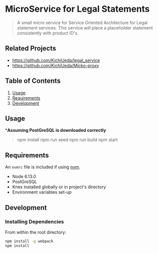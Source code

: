 # MicroService for Legal Statements

> A small micro service for Service Oriented Architecture for Legal statement services. This service will place a placeholder statement consistently with product ID's.

## Related Projects

  - https://github.com/KichiUeda/legal_service
  - https://github.com/KichiUeda/Micko-proxy

## Table of Contents

1. [Usage](#Usage)
1. [Requirements](#requirements)
1. [Development](#development)

## Usage

***Assuming PostGreSQL is downloaded correctly**
> npm install
> npm run seed
> npm run build
> npm start

## Requirements

An `nvmrc` file is included if using [nvm](https://github.com/creationix/nvm).

- Node 6.13.0
- PostGreSQL
- Knex installed globally or in project's directory
- Environment variables set-up

## Development

### Installing Dependencies

From within the root directory:

```sh
npm install -g webpack
npm install
```

